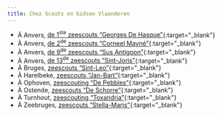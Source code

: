 ```yaml
---
title: Chez Scouts en Gidsen Vlaanderen
---
```

- À Anvers, [de 1<sup>ste</sup> zeescouts “Georges De Hasque”](https://www.zeescouts1.be){:target="_blank"}
- À Anvers, [de 2<sup>de</sup> zeescouts “Corneel Mayné”](https://zeescouts2.be){:target="_blank"}
- À Anvers, [de 9<sup>de</sup> zeescouts “Sus Antigoon”](https://www.zeescouts9.com){:target="_blank"}
- À Anvers, [de 13<sup>de</sup> zeescouts “Sint-Joris”](https://zeescouts13.be){:target="_blank"}
- À Bruges, [zeescouts “Sint-Leo”](http://www.zeescouts.sintleo.be/zeescouts){:target="_blank"}
- À Harelbeke, [zeescouts “Jan-Bart”](http://zeescoutsjanbart.be){:target="_blank"}
- À Ophoven, [zeescouting “De Pebbles”](https://www.zeescoutingpebbles.be){:target="_blank"}
- À Ostende, [zeescouts “De Schorre”](https://zeescoutsdeschorre.be){:target="_blank"}
- À Turnhout, [zeescouting “Toxandria”](https://zeescoutstoxandria.be){:target="_blank"}
- À Zeebruges, [zeescouts “Stella-Maris”](https://zeescoutszeebrugge.be){:target="_blank"}
